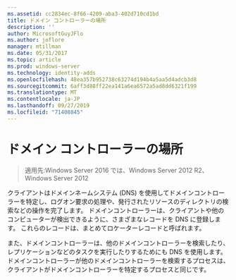 ```yaml
---
ms.assetid: cc2834ec-8f66-4209-aba3-402d710cd1bd
title: ドメイン コントローラーの場所
description: ''
author: MicrosoftGuyJFlo
ms.author: joflore
manager: mtillman
ms.date: 05/31/2017
ms.topic: article
ms.prod: windows-server
ms.technology: identity-adds
ms.openlocfilehash: 48ea357b952738c63274d194b4a5aa5d4adcb3d8
ms.sourcegitcommit: 6aff3d88ff22ea141a6ea6572a5ad8dd6321f199
ms.translationtype: MT
ms.contentlocale: ja-JP
ms.lasthandoff: 09/27/2019
ms.locfileid: "71408845"
---
```

# <a name="domain-controller-location"></a>ドメイン コントローラーの場所

>適用先:Windows Server 2016 では、Windows Server 2012 R2、Windows Server 2012

クライアントはドメインネームシステム (DNS) を使用してドメインコントローラーを特定し、ログオン要求の処理や、発行されたリソースのディレクトリの検索などの操作を完了します。 ドメインコントローラーは、クライアントや他のコンピューターが検出できるように、さまざまなレコードを DNS に登録します。 これらのレコードは、まとめてロケーターレコードと呼ばれます。  
  
また、ドメインコントローラーは、他のドメインコントローラーを検索したり、レプリケーションなどのタスクを実行したりするためにも DNS を使用します。 ドメインコントローラーが他のドメインコントローラーを検索するプロセスは、クライアントがドメインコントローラーを特定するプロセスと同じです。  
  


